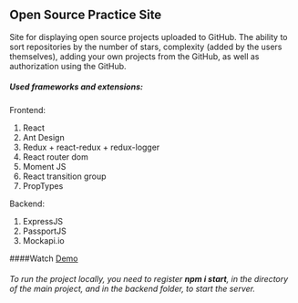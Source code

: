  Open Source Practice Site
---
Site for displaying open source projects uploaded to GitHub. 
The ability to sort repositories by the number of stars, complexity (added by the users themselves), 
adding your own projects from the GitHub, as well as authorization using the GitHub.


##### Used frameworks and extensions: 
Frontend: 
1. React
2. Ant Design
3. Redux + react-redux + redux-logger
4. React router dom
5. Moment JS
6. React transition group
7. PropTypes

Backend: 
1. ExpressJS
2. PassportJS
3. Mockapi.io




####Watch [Demo](https://open-souce-practice-site-bte7y6hts-shamaa5.vercel.app/)
###### To run the project locally, you need to register **_npm i start_**, in the directory of the main project, and in the *backend* folder, to start the server.